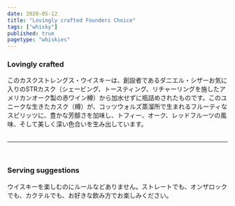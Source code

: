 ```yaml
---
date: 2020-05-12
title: "Lovingly crafted Founders Choice"
tags: ["whisky"]
published: true
pagetype: "whiskies"
---
```


### Lovingly crafted 
このカスクストレングス・ウイスキーは、創設者であるダニエル・シザーお気に入りのSTRカスク（シェービング、トースティング、リチャーリングを施したアメリカンオーク製の赤ワイン樽）から加水せずに瓶詰めされたものです。このユニークな生きたカスク（樽）が、コッツウォルズ蒸溜所で生まれるフルーティなスピリッツに、豊かな芳醇さを加味し、トフィー、オーク、レッドフルーツの風味、そして美しく深い色合いを生み出しています。
<br>
<br>
<hr>
<br>

### Serving suggestions
ウイスキーを楽しむのにルールなどありません。ストレートでも、オンザロックでも、カクテルでも、お好きな飲み方でお楽しみください。